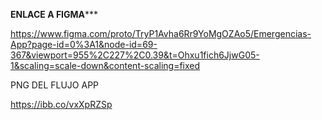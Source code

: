 **********************************ENLACE A FIGMA*************************************

https://www.figma.com/proto/TryP1Avha6Rr9YoMgOZAo5/Emergencias-App?page-id=0%3A1&node-id=69-367&viewport=955%2C227%2C0.39&t=Ohxu1fich6JjwG05-1&scaling=scale-down&content-scaling=fixed

PNG DEL FLUJO APP

https://ibb.co/vxXpRZSp
